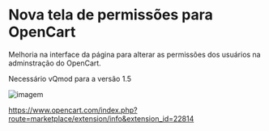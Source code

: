 # Nova tela de permissões para OpenCart

Melhoria na interface da página para alterar as permissões dos usuários na adminstração do OpenCart.

Necessário vQmod para a versão 1.5

![imagem](https://image.opencart.com/cache/56195e79d7c86-resize-710x380.jpg)

https://www.opencart.com/index.php?route=marketplace/extension/info&extension_id=22814
